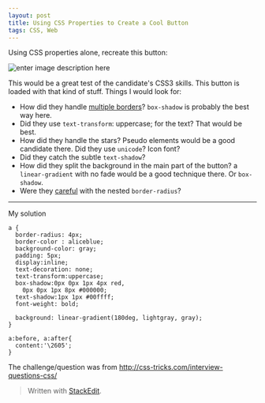 ```yaml
---
layout: post
title: Using CSS Properties to Create a Cool Button
tags: CSS, Web
---
```


Using CSS properties alone, recreate this button:

![enter image description here](http://cdn.css-tricks.com/wp-content/uploads/2013/10/css-button.png)

This would be a great test of the candidate's CSS3 skills. This button is loaded with that kind of stuff. Things I would look for:

 - How did they handle [multiple borders](http://css-tricks.com/snippets/css/multiple-borders/)? `box-shadow` is probably the best way here.
 - Did they use `text-transform`: uppercase; for the text? That would be best.
 - How did they handle the stars? Pseudo elements would be a good candidate there. Did they use `unicode`? Icon font?
 - Did they catch the subtle `text-shadow`?
 - How did they split the background in the main part of the button? a `linear-gradient` with no fade would be a good technique there. Or `box-shadow`.
 - Were they [careful](http://css-tricks.com/public-service-announcement-careful-with-your-nested-border-radii/) with the nested `border-radius`?


----------


My solution

```
a {
  border-radius: 4px;
  border-color : aliceblue;
  background-color: gray;
  padding: 5px;  
  display:inline;
  text-decoration: none;
  text-transform:uppercase;
  box-shadow:0px 0px 1px 4px red,
    0px 0px 1px 8px #000000;
  text-shadow:1px 1px #00ffff;
  font-weight: bold;
 
  background: linear-gradient(180deg, lightgray, gray);
}

a:before, a:after{
  content:'\2605';
}
```


The challenge/question was from http://css-tricks.com/interview-questions-css/
> Written with [StackEdit](https://stackedit.io/).

